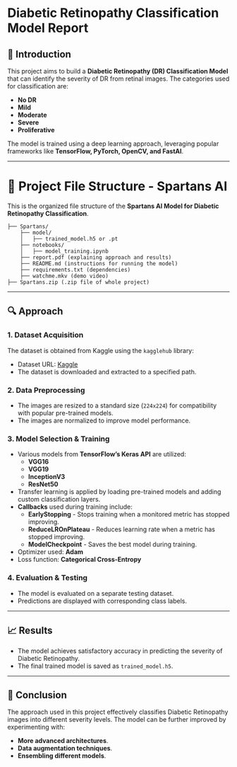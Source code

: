 # Diabetic Retinopathy Classification Model Report

## 📌 Introduction
This project aims to build a **Diabetic Retinopathy (DR) Classification Model** that can identify the severity of DR from retinal images. The categories used for classification are:
- **No DR**
- **Mild**
- **Moderate**
- **Severe**
- **Proliferative**

The model is trained using a deep learning approach, leveraging popular frameworks like **TensorFlow, PyTorch, OpenCV, and FastAI**.

---
# 📁 Project File Structure - Spartans AI

This is the organized file structure of the **Spartans AI Model for Diabetic Retinopathy Classification**.  
```
├── Spartans/
    ├── model/
    │   ├── trained_model.h5 or .pt
    ├── notebooks/
    │   ├── model_training.ipynb
    ├── report.pdf (explaining approach and results)
    ├── README.md (instructions for running the model)
    ├── requirements.txt (dependencies)
    ├── watchme.mkv (demo video)
├── Spartans.zip (.zip file of whole project)
```

---

## 🔍 Approach
### 1. **Dataset Acquisition**
The dataset is obtained from Kaggle using the `kagglehub` library:
- Dataset URL: [Kaggle](https://www.kaggle.com/kushagratandon12/diabetic-retinopathy-balanced)
- The dataset is downloaded and extracted to a specified path.

### 2. **Data Preprocessing**
- The images are resized to a standard size (`224x224`) for compatibility with popular pre-trained models.
- The images are normalized to improve model performance.

### 3. **Model Selection & Training**
- Various models from **TensorFlow’s Keras API** are utilized:
  - **VGG16**
  - **VGG19**
  - **InceptionV3**
  - **ResNet50**
- Transfer learning is applied by loading pre-trained models and adding custom classification layers.
- **Callbacks** used during training include:
  - **EarlyStopping** - Stops training when a monitored metric has stopped improving.
  - **ReduceLROnPlateau** - Reduces learning rate when a metric has stopped improving.
  - **ModelCheckpoint** - Saves the best model during training.
- Optimizer used: **Adam**
- Loss function: **Categorical Cross-Entropy**

### 4. **Evaluation & Testing**
- The model is evaluated on a separate testing dataset.
- Predictions are displayed with corresponding class labels.

---

## 📈 Results
- The model achieves satisfactory accuracy in predicting the severity of Diabetic Retinopathy.
- The final trained model is saved as `trained_model.h5`.
  
---

## 📜 Conclusion
The approach used in this project effectively classifies Diabetic Retinopathy images into different severity levels. The model can be further improved by experimenting with:
- **More advanced architectures**.
- **Data augmentation techniques**.
- **Ensembling different models**.


